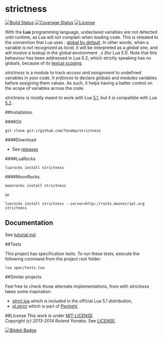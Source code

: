 strictness
===========

[![Build Status](https://travis-ci.org/Yonaba/strictness.png)](https://travis-ci.org/Yonaba/strictness)
[![Coverage Status](https://coveralls.io/repos/Yonaba/strictness/badge.png?branch=master)](https://coveralls.io/r/Yonaba/strictness?branch=master)
[![License](http://img.shields.io/badge/Licence-MIT-brightgreen.svg)](LICENSE)

With the __Lua__ programming language, undeclared variables are not detected until runtime, as Lua will not complain when loading code.
This is releated to the convention that Lua uses : [global by default](http://www.lua.org/pil/1.2.html). In other words, when a variable is not recognized as *local*, it will be
interpreted as a *global* one, and will involve a lookup in the global environment `_G` (for Lua 5.1). Note that this behaviour has been addressed
in Lua 5.2, which strictly speaking has no globals, because of its [lexical scoping](http://www.luafaq.org/#T8.2.1).

*strictness* is a module to track *access and assignment* to undefined variables in your code. It *enforces* to declare globals and modules variables before
assigning them values. As such, it helps having a better control on the scope of variables across the code.

*strictness* is mostly meant to work with Lua [5.1](http://www.lua.org/versions.html#5.1), but it is compatible with Lua [5.2](http://www.lua.org/versions.html#5.2).

##Installation

####Git

    git clone git://github.com/Yonaba/strictness

####Download

* See [releases](https://github.com/Yonaba/strictness/releases)

####LuaRocks

    luarocks install strictness
    
####MoonRocks

    moonrocks install strictness

or 

    luarocks install strictness --server=http://rocks.moonscript.org strictness


## Documentation

See [tutorial.md](docs/tutorial.md).

##Tests

This project has specification tests. To run these tests, execute the following command from the project root folder:

    lua spec/tests.lua

##Similar projects

Feel free to check those alternate implementations, from with *strictness* takes some inspiration:

* [strict.lua](http://rtfc.googlecode.com/svn-history/r2/trunk/lua-5.1/etc/strict.lua) which is included in the official Lua 5.1 distribution,
* [pl.strict](https://github.com/stevedonovan/Penlight/blob/master/lua/pl/strict.lua) which is part of [Penlight](https://github.com/stevedonovan/Penlight),
  
##License
This work is under [MIT-LICENSE](http://www.opensource.org/licenses/mit-license.php)<br/>
*Copyright (c) 2013-2014 Roland Yonaba*.
See [LICENSE](LICENSE).

[![Bitdeli Badge](https://d2weczhvl823v0.cloudfront.net/Yonaba/strictness/trend.png)](https://bitdeli.com/free "Bitdeli Badge")